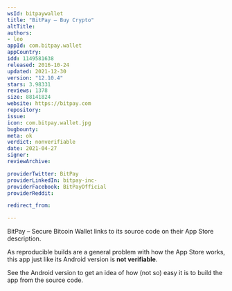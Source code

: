 ```yaml
---
wsId: bitpaywallet
title: "BitPay – Buy Crypto"
altTitle: 
authors:
- leo
appId: com.bitpay.wallet
appCountry: 
idd: 1149581638
released: 2016-10-24
updated: 2021-12-30
version: "12.10.4"
stars: 3.98331
reviews: 1378
size: 88141824
website: https://bitpay.com
repository: 
issue: 
icon: com.bitpay.wallet.jpg
bugbounty: 
meta: ok
verdict: nonverifiable
date: 2021-04-27
signer: 
reviewArchive:

providerTwitter: BitPay
providerLinkedIn: bitpay-inc-
providerFacebook: BitPayOfficial
providerReddit: 

redirect_from:

---
```


BitPay – Secure Bitcoin Wallet links to its source code on their App Store
description.

As reproducible builds are a general problem with how the App Store works,
this app just like its Android version is **not verifiable**.

See the Android version to get an idea of how (not so) easy it is to build the
app from the source code.
